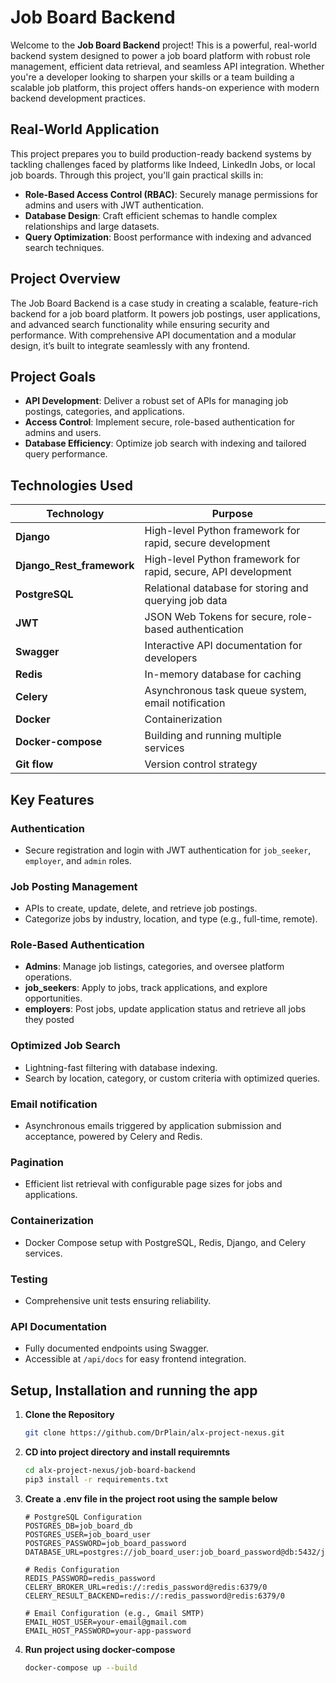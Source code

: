 # Job Board Backend

Welcome to the **Job Board Backend** project! This is a powerful, real-world backend system designed to power a job board platform with robust role management, efficient data retrieval, and seamless API integration. Whether you're a developer looking to sharpen your skills or a team building a scalable job platform, this project offers hands-on experience with modern backend development practices.

## Real-World Application

This project prepares you to build production-ready backend systems by tackling challenges faced by platforms like Indeed, LinkedIn Jobs, or local job boards. Through this project, you'll gain practical skills in:

- **Role-Based Access Control (RBAC)**: Securely manage permissions for admins and users with JWT authentication.
- **Database Design**: Craft efficient schemas to handle complex relationships and large datasets.
- **Query Optimization**: Boost performance with indexing and advanced search techniques.

## Project Overview

The Job Board Backend is a case study in creating a scalable, feature-rich backend for a job board platform. It powers job postings, user applications, and advanced search functionality while ensuring security and performance. With comprehensive API documentation and a modular design, it’s built to integrate seamlessly with any frontend.

## Project Goals

- **API Development**: Deliver a robust set of APIs for managing job postings, categories, and applications.
- **Access Control**: Implement secure, role-based authentication for admins and users.
- **Database Efficiency**: Optimize job search with indexing and tailored query performance.

## Technologies Used

| **Technology** | **Purpose**                       |
|-----------------|------------------------------------|
| **Django**     | High-level Python framework for rapid, secure development |
| **Django_Rest_framework**     | High-level Python framework for rapid, secure, API development |
| **PostgreSQL** | Relational database for storing and querying job data     |
| **JWT**        | JSON Web Tokens for secure, role-based authentication     |
| **Swagger**    | Interactive API documentation for developers              |
| **Redis**      | In-memory database for caching                            |
| **Celery**     | Asynchronous task queue system, email notification        |
| **Docker**     | Containerization        |
| **Docker-compose**     | Building and running multiple services       |
| **Git flow**     | Version control strategy        |

## Key Features

### Authentication
- Secure registration and login with JWT authentication for `job_seeker`, `employer`, and `admin` roles.

### Job Posting Management
- APIs to create, update, delete, and retrieve job postings.
- Categorize jobs by industry, location, and type (e.g., full-time, remote).

### Role-Based Authentication
- **Admins**: Manage job listings, categories, and oversee platform operations.
- **job_seekers**: Apply to jobs, track applications, and explore opportunities.
- **employers**: Post jobs, update application status and retrieve all jobs they posted

### Optimized Job Search
- Lightning-fast filtering with database indexing.
- Search by location, category, or custom criteria with optimized queries.

### Email notification
- Asynchronous emails triggered by application submission and acceptance, powered by Celery and Redis.

### Pagination
- Efficient list retrieval with configurable page sizes for jobs and applications.

### Containerization
- Docker Compose setup with PostgreSQL, Redis, Django, and Celery services.

### Testing
- Comprehensive unit tests ensuring reliability.

### API Documentation
- Fully documented endpoints using Swagger.
- Accessible at `/api/docs` for easy frontend integration.


## Setup, Installation and running the app
1. **Clone the Repository**  
   ```bash
   git clone https://github.com/DrPlain/alx-project-nexus.git

2. **CD into project directory and install requiremnts** 
   ```bash
   cd alx-project-nexus/job-board-backend
   pip3 install -r requirements.txt

3. **Create a .env file in the project root using the sample below** 
   ```plaintext
   # PostgreSQL Configuration
   POSTGRES_DB=job_board_db
   POSTGRES_USER=job_board_user
   POSTGRES_PASSWORD=job_board_password
   DATABASE_URL=postgres://job_board_user:job_board_password@db:5432/job_board_db

   # Redis Configuration
   REDIS_PASSWORD=redis_password
   CELERY_BROKER_URL=redis://:redis_password@redis:6379/0
   CELERY_RESULT_BACKEND=redis://:redis_password@redis:6379/0

   # Email Configuration (e.g., Gmail SMTP)
   EMAIL_HOST_USER=your-email@gmail.com
   EMAIL_HOST_PASSWORD=your-app-password

3. **Run project using docker-compose** 
   ```bash
   docker-compose up --build